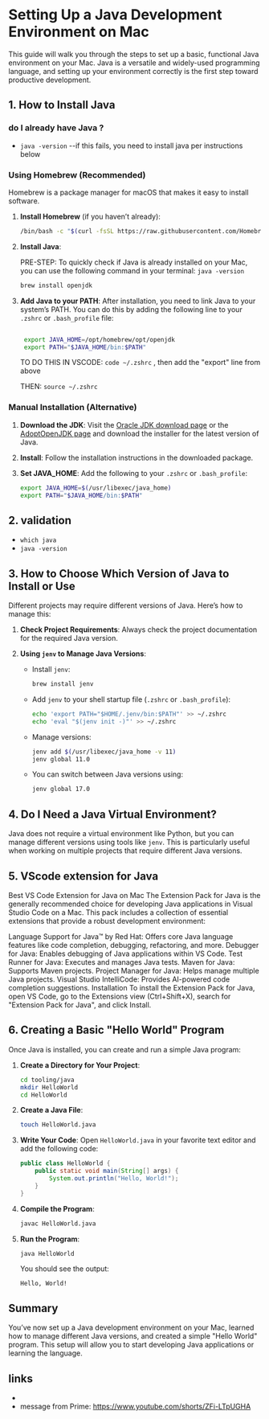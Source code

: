 # Setting Up a Java Development Environment on Mac

This guide will walk you through the steps to set up a basic, functional Java environment on your Mac. Java is a versatile and widely-used programming language, and setting up your environment correctly is the first step toward productive development.

## 1. How to Install Java

###   do I already have Java ?

- `java -version`  --if this fails, you need to install java per instructions below

### Using Homebrew (Recommended)

Homebrew is a package manager for macOS that makes it easy to install software.

1. **Install Homebrew** (if you haven’t already):


   ```bash
   /bin/bash -c "$(curl -fsSL https://raw.githubusercontent.com/Homebrew/install/HEAD/install.sh)"
   ```

2. **Install Java**:

    PRE-STEP:  To quickly check if Java is already installed on your Mac, you can use the following command in your terminal: `java -version`



   ```bash
   brew install openjdk
   ```

3. **Add Java to your PATH**:
   After installation, you need to link Java to your system’s PATH. You can do this by adding the following line to your `.zshrc` or `.bash_profile` file:
   ```bash
   
    export JAVA_HOME=/opt/homebrew/opt/openjdk
    export PATH="$JAVA_HOME/bin:$PATH"

   ```

   TO DO THIS IN VSCODE:    `code ~/.zshrc` , then add the "export" line from above

   THEN:  `source ~/.zshrc`

### Manual Installation (Alternative)

1. **Download the JDK**: Visit the [Oracle JDK download page](https://www.oracle.com/java/technologies/javase-jdk17-downloads.html) or the [AdoptOpenJDK page](https://adoptopenjdk.net/) and download the installer for the latest version of Java.

2. **Install**: Follow the installation instructions in the downloaded package.

3. **Set JAVA_HOME**: Add the following to your `.zshrc` or `.bash_profile`:
   ```bash
   export JAVA_HOME=$(/usr/libexec/java_home)
   export PATH="$JAVA_HOME/bin:$PATH"
   ```

## 2.  validation 

- `which java`
- `java -version`


## 3. How to Choose Which Version of Java to Install or Use

Different projects may require different versions of Java. Here’s how to manage this:

1. **Check Project Requirements**: Always check the project documentation for the required Java version.

2. **Using `jenv` to Manage Java Versions**:
   - Install `jenv`:
     ```bash
     brew install jenv
     ```
   - Add `jenv` to your shell startup file (`.zshrc` or `.bash_profile`):
     ```bash
     echo 'export PATH="$HOME/.jenv/bin:$PATH"' >> ~/.zshrc
     echo 'eval "$(jenv init -)"' >> ~/.zshrc
     ```
   - Manage versions:
     ```bash
     jenv add $(/usr/libexec/java_home -v 11)
     jenv global 11.0
     ```
   - You can switch between Java versions using:
     ```bash
     jenv global 17.0
     ```

## 4. Do I Need a Java Virtual Environment?

Java does not require a virtual environment like Python, but you can manage different versions using tools like `jenv`. This is particularly useful when working on multiple projects that require different Java versions.


## 5. VScode extension for Java

Best VS Code Extension for Java on Mac
The Extension Pack for Java is the generally recommended choice for developing Java applications in Visual Studio Code on a Mac. This pack includes a collection of essential extensions that provide a robust development environment:

Language Support for Java™ by Red Hat: Offers core Java language features like code completion, debugging, refactoring, and more.
Debugger for Java: Enables debugging of Java applications within VS Code.
Test Runner for Java: Executes and manages Java tests.
Maven for Java: Supports Maven projects.
Project Manager for Java: Helps manage multiple Java projects.
Visual Studio IntelliCode: Provides AI-powered code completion suggestions.
Installation
To install the Extension Pack for Java, open VS Code, go to the Extensions view (Ctrl+Shift+X), search for "Extension Pack for Java", and click Install.





## 6. Creating a Basic "Hello World" Program

Once Java is installed, you can create and run a simple Java program:

1. **Create a Directory for Your Project**:
   ```bash
   cd tooling/java
   mkdir HelloWorld
   cd HelloWorld
   ```

2. **Create a Java File**:
   ```bash
   touch HelloWorld.java
   ```

3. **Write Your Code**:
   Open `HelloWorld.java` in your favorite text editor and add the following code:
   ```java
   public class HelloWorld {
       public static void main(String[] args) {
           System.out.println("Hello, World!");
       }
   }
   ```

4. **Compile the Program**:
   ```bash
   javac HelloWorld.java
   ```

5. **Run the Program**:
   ```bash
   java HelloWorld
   ```

   You should see the output:
   ```
   Hello, World!
   ```

## Summary

You’ve now set up a Java development environment on your Mac, learned how to manage different Java versions, and created a simple "Hello World" program. This setup will allow you to start developing Java applications or learning the language.


## links

- 
- message from Prime:  https://www.youtube.com/shorts/ZFi-LTpUGHA